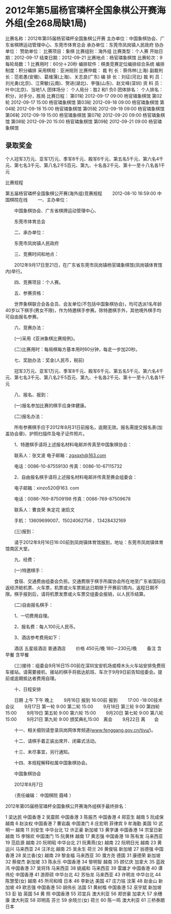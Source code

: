 # 2012年第5届杨官璘杯全国象棋公开赛海外组(全268局缺1局)

比赛名称：2012年第05届杨官璘杯全国象棋公开赛
主办单位：中国象棋协会、广东省棋牌运动管理中心、东莞市体育总会
承办单位：东莞市凤岗镇人民政府
协办单位：
赞助单位：
比赛项目：象棋
比赛组别：海外组
比赛类型：个人赛
开始日期：2012-09-17
结束日期：2012-09-21
比赛地点：杨官璘象棋馆
比赛轮次：9
每轮局数：1
比赛用时：60分＋20秒
编排软件：棋类竞赛定位编排综合系统
编排制度：积分编排
采用棋规：亚洲规则
比赛仲裁：
裁 判 长：蔡伟林(上海)
副裁判长：范若愚(安徽)、葛维蒲(上海)、关志良(广东)
编 排 长：刘征(河北)
裁 判 员：刘光勇(北京)、江荣敏(云南)、贺进(湖北)、李强(山东)、赵文峰(深圳)
资 料 员：叶中(北京)、当地1人
团体场分：
个人局分：胜2 和1 负0 
团体排名：
个人排名：积分，对手分，胜局
 比赛日程：
第01轮 2012-09-17 09:00 杨官璘象棋馆
第02轮 2012-09-17 15:00 杨官璘象棋馆
第03轮 2012-09-18 09:00 杨官璘象棋馆
第04轮 2012-09-18 15:00 杨官璘象棋馆
第05轮 2012-09-19 09:00 杨官璘象棋馆
第06轮 2012-09-19 15:00 杨官璘象棋馆
第07轮 2012-09-20 09:00 杨官璘象棋馆
第08轮 2012-09-20 15:00 杨官璘象棋馆
第09轮 2012-09-21 09:00 杨官璘象棋馆
 
录取奖金
--------------------------------------------------------------------------------
 
个人冠军3万元、亚军1万元、季军8千元、殿军6千元、第五名5千元、第六名4千元、第七名3千元、第八名2千5百元、第九、十名各2千元、第十一至十八名各1千元
 
比赛规程

第五届杨官璘杯全国象棋公开赛(海外组)竞赛规程
　　2012-08-10 16:59:00 中国棋院在线
　　一、主办单位：

　　中国象棋协会、广东省棋牌运动管理中心、

　　东莞市体育总会

　　二、承办单位：

　　东莞市凤岗镇人民政府

　　三、竞赛时间和地点：

　　2012年9月17日至21日，在广东省东莞市凤岗镇杨官璘象棋馆(凤岗镇体育馆内)举行。

　　四、竞赛项目：个人赛。

　　五、参赛资格：

　　世界象棋联合会各会员、会友单位(不包括中国象棋协会)，均可选派1名年龄40岁以下棋手(男女不限)，作为特邀棋手参赛。除特邀棋手外，其他境外棋手均可自由报名参赛。

　　六、竞赛办法：

　　(一)采用《亚洲象棋比赛规例》。

　　(二)比赛用时：每局棋每方基本用时60分钟，每走一步加20秒。

　　七、奖励办法：奖金(人民币，税前)

　　冠军3万元、亚军1万元、季军8千元、殿军6千元、第五名5千元、第六名4千元、第七名3千元、第八名2千5百元、第九、十名各2千元、第十一至十八名各1千元

　　八、报名、报到：

　　(一)报名参加比赛的棋手应身体健康。

　　(二)报名办法：

　　所有参赛棋手应于2012年8月31日前报名，逾期无效。报名需提交报名表(加盖协会章)、护照扫描件及电子证件照片。

　　1、特邀棋手请将上述报名材料电邮并传真至中国象棋协会：

　　联系人：张文波 电子邮箱：zgxqxh@163.com

　　电话：0086-10-87559130 传真：0086-10-67115732

　　2、自由报名棋手请将上述报名材料电邮并传真至赛会组委会：

　　电子邮箱：xinzo520@163. com

　　电话：0086-769-87509198 传真：0086-769-87509678

　　联系人：曹良荣 朱定花 谢启文

　　手机： 13609699007、15024062756 、13428432169

　　(三)报到：

　　请于2012年9月16日16:00前到凤岗镇体育馆报到，地址：东莞市凤岗镇体育馆南区大堂。

　　九、经费：

　　(一)特邀棋手：

　　食宿、交通费由组委会负担。交通费限于棋手所属协会所在地至广东省国际往返经济舱机票、火车票，机票或火车票抵达日期限于开赛前1周内，返程日期不限。棋手报到后，请将机票发票或火车票交组委会报销，以人民币结算。

　　(二)自由报名棋手：

　　1、一切费用自理。

　　2、报名费：每人100元人民币。

　　3、酒店参考费用如下：

　　酒店 五星级酒店 普通酒店
　　价格 450元/晚 180－230元/晚
　　备注 含早餐 含早餐

　　(三)接待：组委会9月16日15:00前在深圳宝安机场或樟木头火车站安排免费班车接站。请需要接机、接站的棋手将抵达航班、车次于9月9日前告知组委会。提前或逾期抵达者费用自理。

　　十、日程安排

　　日期 上午 下午 晚上
　　9月16日 报到 16:00前 报到
　　17:00 -18:00技术会议
　　9月17日 第一轮 9:00 第二轮 15:00
　　9月18日 第三轮 9:00 第四轮 15:00
　　9月19日 第五轮 9:00 第六轮 15:00
　　9月20日 第七轮 9:00 第八轮 15:00
　　9月21日 第九轮 9:00 颁奖典礼15:00　离会
　　9月22日 离　　会

　　十一、相关细则请登录凤岗网体育频道(www.fenggang.gov.cn/tiyu/)。

　　十二、请棋手着正装出席开、闭幕式活动。

　　十三、未尽事宜，另行通知。

　　十四、本规程解释权属中国象棋协会。

　　中国象棋协会

　　2012年8月7日

　　（责任编辑： 中国棋院 聂峰 ）

2012年第05届杨官璘杯全国象棋公开赛海外组棋手最终排名：

1 梁达民 中国香港
2 吴震熙 中国香港
3 陈振杰 中国香港
4 郑亚生 越南
5 阮成保 越南
6 赵汝权 中国香港
7 曹岩磊 中国澳门
8 庄宏明 菲律宾
9 牟海勤 美国
10 武明一 越南
11 刘安生 中华台北
12 许正豪 新加坡
13 黄学谦 中国香港
14 宗室日新 越南
15 李锦欢 中国澳门
15 阮黄林 越南
17 黄志强 中国香港
18 陈有发 马来西亚
19 范启源 越南
20 阮明昭 中华台北
21 阮黄燕(女) 越南
22 阮明日光 越南
23 黄运兴 马来西亚
24 汪洋北 越南
25 吴永生 荷兰
26 黄俊铭 新加坡
27 翁德强 中国香港
28 吴兰香(女) 越南
29 黎金福 马来西亚
30 濮方尧 德国
31 康德荣 新加坡
32 蔡俊杰 新加坡
33 陈永乐 中国香港
34 黎明智 越南
35 顾亿庆 加拿大
35 蓝政鸿 中国香港
37 吴将玮 马来西亚
38 姚威和 马来西亚
39 雷雄才 中国香港
40 谭伟伦 中国香港
41 游原硕 中华台北
42 苏怡龙 马来西亚
43 许明龙 中华台北
44 陈慧莹(女) 越南
45 所司和晴 日本
46 李新达 美国
47 庄力铭 汶莱
48 赵金山 新加坡
49 欧志强 中国香港
50 胡伟长 法国
51 黄树楷 中国香港
52 巫宇斌 新加坡
53 彭  铂 英国
54 黄  照 中国香港
55 邓宜兵 澳大利亚
56 郑世豪 加拿大
57 余穗康 澳大利亚
58 邓明高 芬兰
59 余晓兰(女) 荷兰
60 陈一鸣 澳大利亚
61 三桥泰朗 日本
